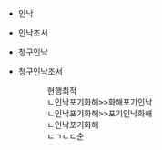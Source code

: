- 인낙
- 인낙조서
- 청구인낙
- 청구인낙조서



    <pre>
        현행최적
        ㄴ인낙포기화해>>화해포기인낙
        ㄴ인낙포기화해>>포기인낙화해
        ㄴ인낙포기화해
        ㄴㄱㄴㄷ순
    </pre>

